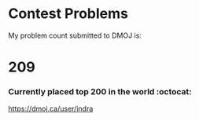 # Contest Problems

My problem count submitted to DMOJ is:
# 209
### Currently placed top 200 in the world  :octocat:
https://dmoj.ca/user/indra <br />
